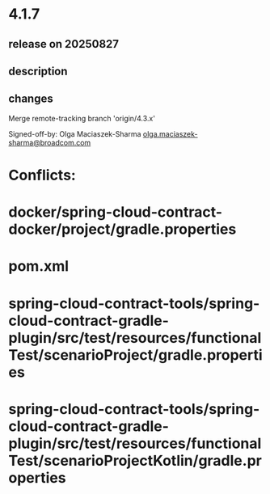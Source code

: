 # 4.1.7

## release on 20250827
## description
## changes
Merge remote-tracking branch 'origin/4.3.x'

Signed-off-by: Olga Maciaszek-Sharma <olga.maciaszek-sharma@broadcom.com>

# Conflicts:
# docker/spring-cloud-contract-docker/project/gradle.properties
# pom.xml
# spring-cloud-contract-tools/spring-cloud-contract-gradle-plugin/src/test/resources/functionalTest/scenarioProject/gradle.properties
# spring-cloud-contract-tools/spring-cloud-contract-gradle-plugin/src/test/resources/functionalTest/scenarioProjectKotlin/gradle.properties

